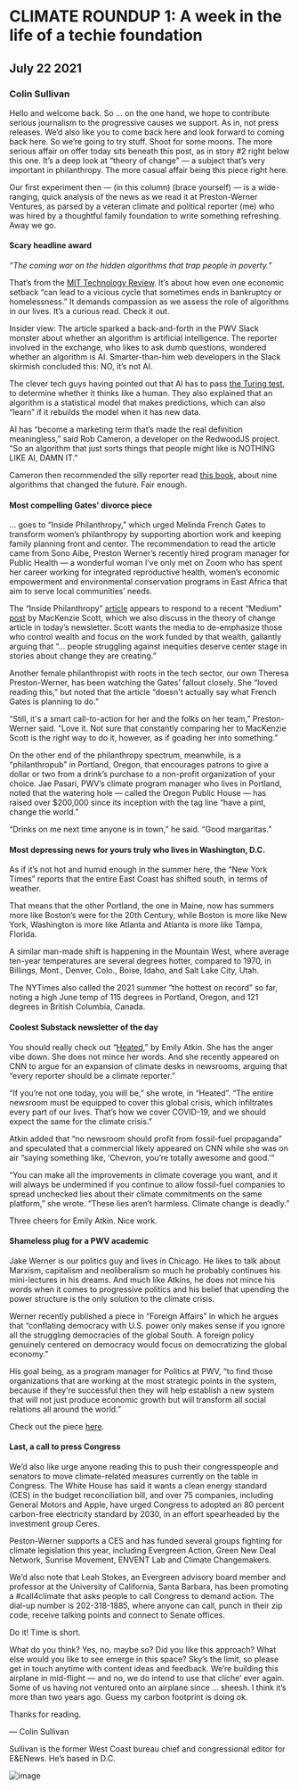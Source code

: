 # CLIMATE ROUNDUP 1: A week in the life of a techie foundation
## July 22 2021
### Colin Sullivan

Hello and welcome back. So … on the one hand, we hope to contribute serious journalism to the progressive causes we support. As in, not press releases. We’d also like you to come back here and look forward to coming back here. So we’re going to try stuff. Shoot for some moons. The more serious affair on offer today sits beneath this post, as in story #2 right below this one. It’s a deep look at “theory of change” — a subject that’s very important in philanthropy. The more casual affair being this piece right here. 

Our first experiment then — (in this column) (brace yourself) — is a wide-ranging, quick analysis of the news as we read it at Preston-Werner Ventures, as parsed by a veteran climate and political reporter (me) who was hired by a thoughtful family foundation to write something refreshing. Away we go.

#### Scary headline award

*“The coming war on the hidden algorithms that trap people in poverty.”*

That’s from the [MIT Technology Review](https://www.technologyreview.com/2020/12/04/1013068/algorithms-create-a-poverty-trap-lawyers-fight-back/). It’s about how even one economic setback “can lead to a vicious cycle that sometimes ends in bankruptcy or homelessness.” It demands compassion as we assess the role of algorithms in our lives. It’s a curious read. Check it out. 

Insider view: The article sparked a back-and-forth in the PWV Slack monster about whether an algorithm is artificial intelligence. The reporter involved in the exchange, who likes to ask dumb questions, wondered whether an algorithm is AI. Smarter-than-him web developers in the Slack skirmish concluded this: NO, it’s not AI. 

The clever tech guys having pointed out that AI has to pass [the Turing test](https://searchenterpriseai.techtarget.com/definition/Turing-test), to determine whether it thinks like a human. They also explained that an algorithm is a statistical model that makes predictions, which can also “learn” if it rebuilds the model when it has new data.

AI has “become a marketing term that’s made the real definition meaningless,” said Rob Cameron, a developer on the RedwoodJS project. “So an algorithm that just sorts things that people might like is NOTHING LIKE AI, DAMN IT.” 

Cameron then recommended the silly reporter read [this book](https://www.amazon.com/Nine-Algorithms-That-Changed-Future/dp/0691209065), about nine algorithms that changed the future. Fair enough. 

#### Most compelling Gates’ divorce piece

… goes to “Inside Philanthropy,” which urged Melinda French Gates to transform women’s philanthropy by supporting abortion work and keeping family planning front and center. The recommendation to read the article came from Sono Aibe, Preston Werner’s recently hired program manager for Public Health — a wonderful woman I’ve only met on Zoom who has spent her career working for integrated reproductive health, women’s economic empowerment and environmental conservation programs in East Africa that aim to serve local communities’ needs. 

The “Inside Philanthropy” [article](https://www.insidephilanthropy.com/home/2021/7/13/melinda-french-gates-can-transform-philanthropy-for-women-and-girls-heres-how-she-might-do-it) appears to respond to a recent “Medium” [post](https://mackenzie-scott.medium.com/seeding-by-ceding-ea6de642bf) by MacKenzie Scott, which we also discuss in the theory of change article in today’s newsletter. Scott wants the media to de-emphasize those who control wealth and focus on the work funded by that wealth, gallantly arguing that “… people struggling against inequities deserve center stage in stories about change they are creating.” 

Another female philanthropist with roots in the tech sector, our own Theresa Preston-Werner, has been watching the Gates’ fallout closely. She “loved reading this,” but noted that the article “doesn't actually say what French Gates is planning to do.”

“Still, it's a smart call-to-action for her and the folks on her team,” Preston-Werner said. “Love it. Not sure that constantly comparing her to MacKenzie Scott is the right way to do it, however, as if goading her into something.”

On the other end of the philanthropy spectrum, meanwhile, is a “philanthropub” in Portland, Oregon, that encourages patrons to give a dollar or two from a drink’s purchase to a non-profit organization of your choice. Jae Pasari, PWV’s climate program manager who lives in Portland, noted that the watering hole — called the Oregon Public House — has raised over $200,000 since its inception with the tag line “have a pint, change the world.” 

“Drinks on me next time anyone is in town,” he said. “Good margaritas.”

#### Most depressing news for yours truly who lives in Washington, D.C.

As if it’s not hot and humid enough in the summer here, the “New York Times” reports that the entire East Coast has shifted south, in terms of weather. 

That means that the other Portland, the one in Maine, now has summers more like Boston’s were for the 20th Century, while Boston is more like New York, Washington is more like Atlanta and Atlanta is more like Tampa, Florida. 

A similar man-made shift is happening in the Mountain West, where average ten-year temperatures are several degrees hotter, compared to 1970, in Billings, Mont., Denver, Colo., Boise, Idaho, and Salt Lake City, Utah. 

The NYTimes also called the 2021 summer “the hottest on record” so far, noting a high June temp of 115 degrees in Portland, Oregon, and 121 degrees in British Columbia, Canada. 

#### Coolest Substack newsletter of the day

You should really check out “[Heated](https://heated.world/),” by Emily Atkin. She has the anger vibe down. She does not mince her words. And she recently appeared on CNN to argue for an expansion of climate desks in newsrooms, arguing that “every reporter should be a climate reporter.”

“If you’re not one today, you will be,” she wrote, in “Heated”. “The entire newsroom must be equipped to cover this global crisis, which infiltrates every part of our lives. That’s how we cover COVID-19, and we should expect the same for the climate crisis.”

Atkin added that “no newsroom should profit from fossil-fuel propaganda” and speculated that a commercial likely appeared on CNN while she was on air “saying something like, ‘Chevron, you’re totally awesome and good.’” 

“You can make all the improvements in climate coverage you want, and it will always be undermined if you continue to allow fossil-fuel companies to spread unchecked lies about their climate commitments on the same platform,” she wrote. “These lies aren’t harmless. Climate change is deadly.”

Three cheers for Emily Atkin. Nice work. 

#### Shameless plug for a PWV academic

Jake Werner is our politics guy and lives in Chicago. He likes to talk about Marxism, capitalism and neoliberalism so much he probably continues his mini-lectures in his dreams. And much like Atkins, he does not mince his words when it comes to progressive politics and his belief that upending the power structure is the only solution to the climate crisis. 

Werner recently published a piece in “Foreign Affairs” in which he argues that “conflating democracy with U.S. power only makes sense if you ignore all the struggling democracies of the global South. A foreign policy genuinely centered on democracy would focus on democratizing the global economy.”

His goal being, as a program manager for Politics at PWV, “to find those organizations that are working at the most strategic points in the system, because if they're successful then they will help establish a new system that will not just produce economic growth but will transform all social relations all around the world.”

Check out the piece [here](https://www.foreignaffairs.com/articles/united-states/2021-07-09/does-america-really-support-democracy-or-just-other-rich). 

#### Last, a call to press Congress

We’d also like urge anyone reading this to push their congresspeople and senators to move climate-related measures currently on the table in Congress. The White House has said it wants a clean energy standard (CES) in the budget reconciliation bill, and over 75 companies, including General Motors and Apple, have urged Congress to adopted an 80 percent carbon-free electricity standard by 2030, in an effort spearheaded by the investment group Ceres.

Peston-Werner supports a CES and has funded several groups fighting for climate legislation this year, including Evergreen Action, Green New Deal Network, Sunrise Movement, ENVENT Lab and Climate Changemakers.

We’d also note that Leah Stokes, an Evergreen advisory board member and professor at the University of California, Santa Barbara, has been promoting a #call4climate that asks people to call Congress to demand action. The dial-up number is 202-318-1885, where anyone can call, punch in their zip code, receive talking points and connect to Senate offices.

Do it! Time is short. 

What do you think? Yes, no, maybe so? Did you like this approach? What else would you like to see emerge in this space? Sky’s the limit, so please get in touch anytime with content ideas and feedback. We’re building this airplane in mid-flight — and no, we do intend to use that cliche’ ever again. Some of us having not ventured onto an airplane since … sheesh. I think it’s more than two years ago. Guess my carbon footprint is doing ok. 

Thanks for reading. 

— Colin Sullivan 

Sullivan is the former West Coast bureau chief and congressional editor for E&ENews. He’s based in D.C.

![image](https://user-images.githubusercontent.com/300/126713397-beeb16b3-318a-47dd-b6be-71894deff1d6.png)

